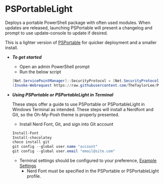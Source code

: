 # PSPortableLight

Deploys a portable PowerShell package with often used modules. When updates are released, launching PSPortable will present a changelog and prompt to use update-console to update if desired.

This is a lighter version of [PSPortable](https://github.com/TheTaylorLee/PSPortable) for quicker deployment and a smaller install.



* *__To get started__*
  * Open an admin PowerShell prompt
  * Run the below script

  ```Powershell
  [Net.ServicePointManager]::SecurityProtocol = [Net.SecurityProtocolType]::Tls12
  (Invoke-Webrequest https://raw.githubusercontent.com/TheTaylorLee/PSPortableLight/main/Deploy-PSPortableLight.ps1 -usebasicparsing).content | Invoke-Expression
  ```

* *__Using PSPortable or PSPortableLight in Terminal__*

    These steps offer a guide to use PSPortable or PSPortableLight in Windows Terminal as intended. These steps will install a Nerdfont and Git, so the Oh-My-Posh theme is     properly presented.
    
  * Install Nerd Font, Git, and sign into Git account
  
  ```Powershell
  Install-Font
  Install-chocolatey
  choco install git
  git config --global user.name "account"
  git config --global user.email "email@site.com"
  ```
  
  * Terminal settings should be configured to your preference, [Example Settings](https://github.com/TheTaylorLee/PwshProfile/blob/main/WindowsTerminal/CustomSettings.json) 
    * Nerd Font must be specified in the PSPortable or PSPortableLight profile.
